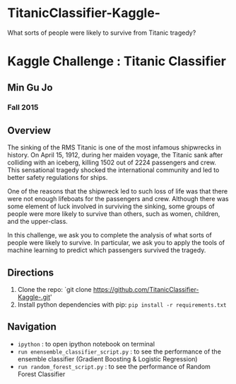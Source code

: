 # TitanicClassifier-Kaggle-
What sorts of people were likely to survive from Titanic tragedy?

# Kaggle Challenge : Titanic Classifier
## Min Gu Jo
### Fall 2015


## Overview
The sinking of the RMS Titanic is one of the most infamous shipwrecks in history.  On April 15, 1912, during her maiden voyage, the Titanic sank after colliding with an iceberg, killing 1502 out of 2224 passengers and crew. This sensational tragedy shocked the international community and led to better safety regulations for ships.

One of the reasons that the shipwreck led to such loss of life was that there were not enough lifeboats for the passengers and crew. Although there was some element of luck involved in surviving the sinking, some groups of people were more likely to survive than others, such as women, children, and the upper-class.

In this challenge, we ask you to complete the analysis of what sorts of people were likely to survive. In particular, we ask you to apply the tools of machine learning to predict which passengers survived the tragedy.


## Directions
1. Clone the repo: `git clone https://github.com/TitanicClassifier-Kaggle-.git'
2. Install python dependencies with pip: `pip install -r requirements.txt` 

## Navigation
- `ipython` : to open ipython notebook on terminal
- `run enensemble_classifier_script.py` : to see the performance of the ensemble classifier (Gradient Boosting & Logistic Regression)
- `run random_forest_script.py` : to see the performance of Random Forest Classifier